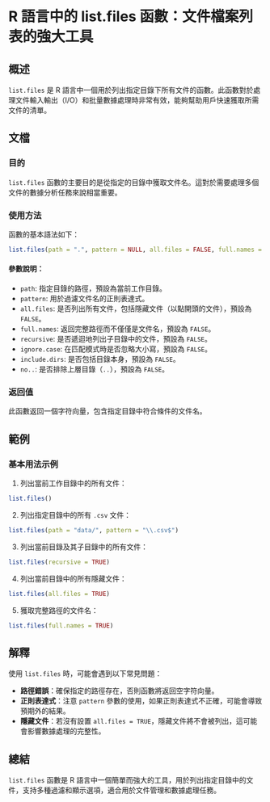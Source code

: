 <!--
Meta Description: # R 語言中的 list.files 函數：文件檔案列表的強大工具 ## 概述 `list.files` 是 R 語言中一個用於列出指定目錄下所有文件的函數。此函數對於處理文件輸入輸出（I/O）和批量數據處理時非常有效，能夠幫助用戶快速獲取所需文件的清單。 ## 文檔 ### 目的 `list.f...
Meta Keywords: files, false, list, 預設為, pattern
-->

# R 語言中的 list.files 函數：文件檔案列表的強大工具

## 概述
`list.files` 是 R 語言中一個用於列出指定目錄下所有文件的函數。此函數對於處理文件輸入輸出（I/O）和批量數據處理時非常有效，能夠幫助用戶快速獲取所需文件的清單。

## 文檔
### 目的
`list.files` 函數的主要目的是從指定的目錄中獲取文件名。這對於需要處理多個文件的數據分析任務來說相當重要。

### 使用方法
函數的基本語法如下：

```R
list.files(path = ".", pattern = NULL, all.files = FALSE, full.names = FALSE, recursive = FALSE, ignore.case = FALSE, include.dirs = FALSE, no.. = FALSE)
```

#### 參數說明：
- `path`: 指定目錄的路徑，預設為當前工作目錄。
- `pattern`: 用於過濾文件名的正則表達式。
- `all.files`: 是否列出所有文件，包括隱藏文件（以點開頭的文件），預設為 `FALSE`。
- `full.names`: 返回完整路徑而不僅僅是文件名，預設為 `FALSE`。
- `recursive`: 是否遞迴地列出子目錄中的文件，預設為 `FALSE`。
- `ignore.case`: 在匹配模式時是否忽略大小寫，預設為 `FALSE`。
- `include.dirs`: 是否包括目錄本身，預設為 `FALSE`。
- `no..`: 是否排除上層目錄（`..`），預設為 `FALSE`。

### 返回值
此函數返回一個字符向量，包含指定目錄中符合條件的文件名。

## 範例
### 基本用法示例
1. 列出當前工作目錄中的所有文件：
```R
list.files()
```

2. 列出指定目錄中的所有 `.csv` 文件：
```R
list.files(path = "data/", pattern = "\\.csv$")
```

3. 列出當前目錄及其子目錄中的所有文件：
```R
list.files(recursive = TRUE)
```

4. 列出當前目錄中的所有隱藏文件：
```R
list.files(all.files = TRUE)
```

5. 獲取完整路徑的文件名：
```R
list.files(full.names = TRUE)
```

## 解釋
使用 `list.files` 時，可能會遇到以下常見問題：
- **路徑錯誤**：確保指定的路徑存在，否則函數將返回空字符向量。
- **正則表達式**：注意 `pattern` 參數的使用，如果正則表達式不正確，可能會導致預期外的結果。
- **隱藏文件**：若沒有設置 `all.files = TRUE`，隱藏文件將不會被列出，這可能會影響數據處理的完整性。

## 總結
`list.files` 函數是 R 語言中一個簡單而強大的工具，用於列出指定目錄中的文件，支持多種過濾和顯示選項，適合用於文件管理和數據處理任務。